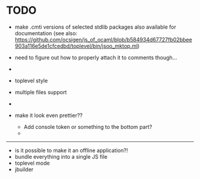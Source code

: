 TODO
===
- make .cmti versions of selected stdlib packages also available for documentation (see also: https://github.com/ocsigen/js_of_ocaml/blob/b584934d67727fb02bbee903a116e5de1cfcedbd/toplevel/bin/jsoo_mktop.ml)
- need to figure out how to properly attach it to comments though...
-




- toplevel style
- multiple files support
-



- make it look even prettier??
  - Add console token or something to the bottom part?
  -
---

- is it possible to make it an offline application?!
- bundle everything into a single JS file
- toplevel mode
- jbuilder
